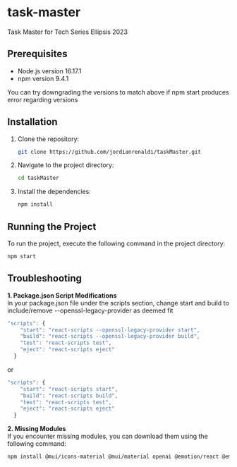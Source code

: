# task-master
Task Master for Tech Series Ellipsis 2023

## Prerequisites

- Node.js version 16.17.1
- npm version 9.4.1

You can try downgrading the versions to match above if npm start produces error regarding versions

## Installation

1. Clone the repository:

    ```bash
    git clone https://github.com/jordianrenaldi/taskMaster.git
    ```

2. Navigate to the project directory:

    ```bash
    cd taskMaster
    ```

3. Install the dependencies:

    ```bash
    npm install
    ```

## Running the Project

To run the project, execute the following command in the project directory:

```bash
npm start
```

## Troubleshooting

**1. Package.json Script Modifications**<br>
In your package.json file under the scripts section, change start and build to include/remove --openssl-legacy-provider as deemed fit

```javascript
"scripts": {
    "start": "react-scripts --openssl-legacy-provider start",
    "build": "react-scripts --openssl-legacy-provider build",
    "test": "react-scripts test",
    "eject": "react-scripts eject"
  }
```
or 
```javascript
"scripts": {
    "start": "react-scripts start",
    "build": "react-scripts build",
    "test": "react-scripts test",
    "eject": "react-scripts eject"
  }
```

**2. Missing Modules**<br>
If you encounter missing modules, you can download them using the following command:
```bash
npm install @mui/icons-material @mui/material openai @emotion/react @emotion/styled
```
